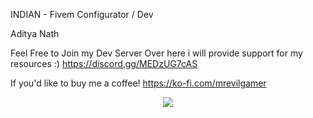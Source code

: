 INDIAN - Fivem Configurator / Dev

Aditya Nath

Feel Free to Join my Dev Server Over here i will provide support for my resources :)  https://discord.gg/MEDzUG7cAS

If you'd like to buy me a coffee! https://ko-fi.com/mrevilgamer
<p align="center">
 <a href=https://ko-fi.com/mrevilgamer><img src=https://github-readme-stats.vercel.app/api?username=MrEvilGamer&count_private=true&show_icons=true&title_color=dc143c&text_color=ffffff&icon_color=dc143c&hide_border=true&bg_color=282a36&layout=compact&hide_title=false&hide_rank=false><a>
</p>
